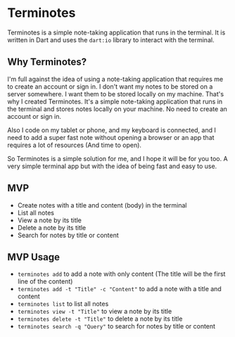 # Terminotes

Terminotes is a simple note-taking application that runs in the terminal. It is written in Dart and uses the `dart:io` library to interact with the terminal.

## Why Terminotes?

I'm full against the idea of using a note-taking application that requires me to create an account or sign in. I don't want my notes to be stored on a server somewhere. I want them to be stored locally on my machine. That's why I created Terminotes. It's a simple note-taking application that runs in the terminal and stores notes locally on your machine. No need to create an account or sign in.

Also I code on my tablet or phone, and my keyboard is connected, and I need to add a super fast note without opening a browser or an app that requires a lot of resources (And time to open).

So Terminotes is a simple solution for me, and I hope it will be for you too. A very simple terminal app but with the idea of being fast and easy to use.

## MVP

- Create notes with a title and content (body) in the terminal
- List all notes
- View a note by its title
- Delete a note by its title
- Search for notes by title or content

## MVP Usage

- `terminotes add` to add a note with only content (The title will be the first line of the content)
- `terminotes add -t "Title" -c "Content"` to add a note with a title and content
- `terminotes list` to list all notes
- `terminotes view -t "Title"` to view a note by its title
- `terminotes delete -t "Title"` to delete a note by its title
- `terminotes search -q "Query"` to search for notes by title or content
